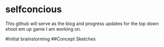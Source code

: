 # selfconcious

   This github will serve as the blog and progress updates for the top down shoot em up game I am working on. 
   
  #Initial brainstorming
  ##Concept Sketches
  

